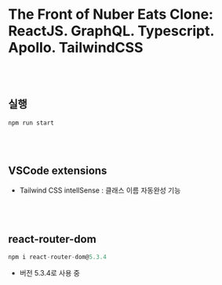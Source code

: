# The Front of Nuber Eats Clone: ReactJS. GraphQL. Typescript. Apollo. TailwindCSS

<br/><br/>

## 실행

```javascript
npm run start
```

<br/><br/>

## VSCode extensions

- Tailwind CSS intellSense : 클래스 이름 자동완성 기능

<br/><br/>

## react-router-dom

```javascript
npm i react-router-dom@5.3.4
```

- 버전 5.3.4로 사용 중
  <br/><br/>
